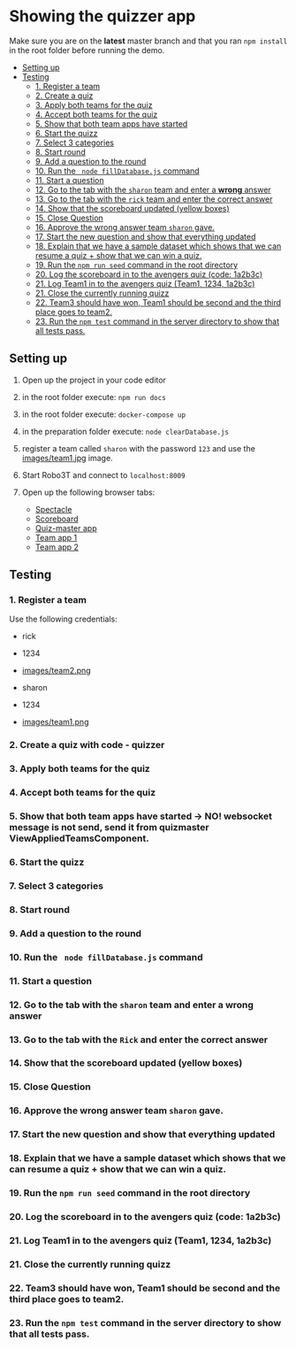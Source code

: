 # Showing the quizzer app
Make sure you are on the **latest** master branch and that you ran `npm install` in the root folder before running the demo.

<!-- toc -->

- [Setting up](#setting-up)
- [Testing](#testing)
  * [1. Register a team](#1-register-a-team)
  * [2. Create a quiz](#2-create-a-quiz)
  * [3. Apply both teams for the quiz](#3-apply-both-teams-for-the-quiz)
  * [4. Accept both teams for the quiz](#4-accept-both-teams-for-the-quiz)
  * [5. Show that both team apps have started](#5-show-that-both-team-apps-have-started)
  * [6. Start the quizz](#6-start-the-quizz)
  * [7. Select 3 categories](#7-select-3-categories)
  * [8. Start round](#8-start-round)
  * [9. Add a question to the round](#9-add-a-question-to-the-round)
  * [10. Run the ` node fillDatabase.js` command](#10-run-the--node-filldatabasejs-command)
  * [11. Start a question](#11-start-a-question)
  * [12. Go to the tab with the `sharon` team and enter a **wrong** answer](#12-go-to-the-tab-with-the-sharon-team-and-enter-a-wrong-answer)
  * [13. Go to the tab with the `rick` team and enter the correct answer](#13-go-to-the-tab-with-the-rick-and-enter-the-correct-answer)
  * [14. Show that the scoreboard updated (yellow boxes)](#14-show-that-the-scoreboard-updated-yellow-boxes)
  * [15. Close Question](#15-close-question)
  * [16. Approve the wrong answer team `sharon` gave.](#16-approve-the-wrong-answer-team-sharon-gave)
  * [17. Start the new question and show that everything updated](#17-start-the-new-question-and-show-that-everything-updated)
  * [18. Explain that we have a sample dataset which shows that we can resume a quiz + show that we can win a quiz.](#18-explain-that-we-have-a-sample-dataset-which-shows-that-we-can-resume-a-quiz--show-that-we-can-win-a-quiz)
  * [19. Run the ` npm run seed ` command in the root directory](#19-run-the--npm-run-seed--command-in-the-root-directory)
  * [20. Log the scoreboard in to the avengers quiz (code: 1a2b3c)](#20-log-the-scoreboard-in-to-the-avengers-quiz-code-1a2b3c)
  * [21. Log Team1 in to the avengers quiz (Team1, 1234, 1a2b3c)](#21-log-team1-in-to-the-avengers-quiz-team1-1234-1a2b3c)
  * [21. Close the currently running quizz](#21-close-the-currently-running-quizz)
  * [22. Team3 should have won, Team1 should be second and the third place goes to team2.](#22-team3--should-have-won-team1-should-be-second-and-the-third-place-goes-to-team2)
  * [23. Run the `npm test` command in the server directory to show that all tests pass.](#23-run-the-npm-test-command-in-the-server-directory-to-show-that-all-tests-pass)

<!-- tocstop -->

## Setting up

1. Open up the project in your code editor
2. in the root folder execute: `npm run docs`
3. in the root folder execute: `docker-compose up`
4. in the preparation folder execute: `node clearDatabase.js`
5. register a team called `sharon` with the password `123` and use the [images/team1.jpg](images/team1.jpg) image.
6. Start Robo3T and connect to `localhost:8009`
7. Open up the following browser tabs:

    - [Spectacle](http://localhost:8008)
    - [Scoreboard](http://localhost:8002)
    - [Quiz-master app](http://localhost:8003)
    - [Team app 1](http://localhost:8004)
    - [Team app 2](http://localhost:8004)

## Testing

### 1. Register a team

Use the following credentials:
- rick
- 1234
- [images/team2.png](images/team2.png)

- sharon
- 1234
- [images/team1.png](images/team1.png)

### 2. Create a quiz with code - quizzer
### 3. Apply both teams for the quiz
### 4. Accept both teams for the quiz
### 5. Show that both team apps have started -> NO! websocket message is not send, send it from quizmaster ViewAppliedTeamsComponent.
### 6. Start the quizz
### 7. Select 3 categories
### 8. Start round
### 9. Add a question to the round
### 10. Run the ` node fillDatabase.js` command
### 11. Start a question
### 12. Go to the tab with the `sharon` team and enter a **wrong** answer
### 13. Go to the tab with the `Rick` and enter the correct answer
### 14. Show that the scoreboard updated (yellow boxes)
### 15. Close Question
### 16. Approve the wrong answer team `sharon` gave.
### 17. Start the new question and show that everything updated
### 18. Explain that we have a sample dataset which shows that we can resume a quiz + show that we can win a quiz.
### 19. Run the ` npm run seed ` command in the root directory
### 20. Log the scoreboard in to the avengers quiz (code: 1a2b3c)
### 21. Log Team1 in to the avengers quiz (Team1, 1234, 1a2b3c)
### 21. Close the currently running quizz
### 22. Team3  should have won, Team1 should be second and the third place goes to team2.
### 23. Run the `npm test` command in the server directory to show that all tests pass.
